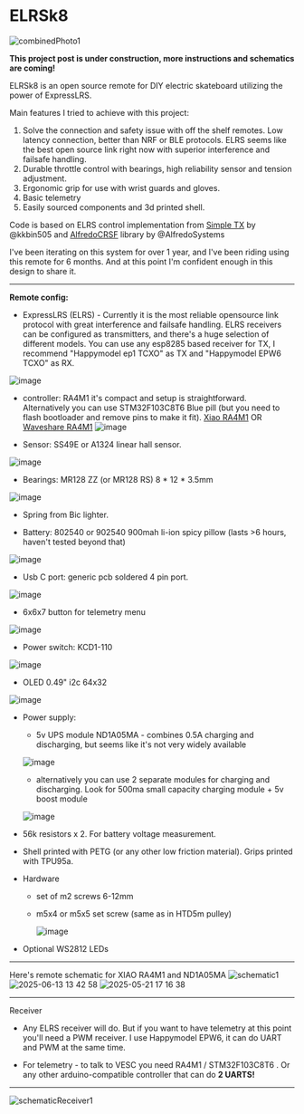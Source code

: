 # ELRSk8
![combinedPhoto1](https://github.com/user-attachments/assets/0495cbe9-f083-4f36-914d-0858318545ef)

**This project post is under construction, more instructions and schematics are coming!**


ELRSk8 is an open source remote for DIY electric skateboard utilizing the power of ExpressLRS.

Main features I tried to achieve with this project:

1. Solve the connection and safety issue with off the shelf remotes. Low latency connection, better than NRF or BLE protocols. ELRS seems like the best open source link right now with superior interference and failsafe handling.
2. Durable throttle control with bearings, high reliability sensor and tension adjustment.
3. Ergonomic grip for use with wrist guards and gloves.
4. Basic telemetry
5. Easily sourced components and 3d printed shell.

Code is based on ELRS control implementation from [Simple TX](https://github.com/kkbin505/Arduino-Transmitter-for-ELRS) by @kkbin505 and [AlfredoCRSF](https://github.com/AlfredoSystems/AlfredoCRSF) library by @AlfredoSystems

I've been iterating on this system for over 1 year, and I've been riding using this remote for 6 months. And at this point I'm confident enough in this design to share it.

---
**Remote config:**
- ExpressLRS (ELRS) - Currently it is the most reliable opensource link protocol with great interference and failsafe handling. ELRS receivers can be configured as transmitters, and there's a huge selection of different models. You can use any esp8285 based receiver for TX, I recommend "Happymodel ep1 TCXO" as TX and "Happymodel EPW6 TCXO" as RX.
  
![image](https://github.com/user-attachments/assets/2f6a06a7-f4cf-431d-832c-0b5cdd202b7a)


- controller: RA4M1 it's compact and setup is straightforward. Alternatively you can use STM32F103C8T6 Blue pill (but you need to flash bootloader and remove pins to make it fit). [Xiao RA4M1](https://wiki.seeedstudio.com/getting_started_xiao_ra4m1/) OR [Waveshare RA4M1](https://www.waveshare.com/wiki/RA4M1-Zero)
![image](https://github.com/user-attachments/assets/667876ab-f7f0-4501-8a39-f9daa6081046)


- Sensor: SS49E or A1324 linear hall sensor.
  
![image](https://github.com/user-attachments/assets/a841c091-d416-4ca6-862f-5d14742ad6da)


- Bearings: MR128 ZZ (or MR128 RS)  8 * 12 * 3.5mm
  
![image](https://github.com/user-attachments/assets/28e9f44e-3933-425b-847e-37416a9172b8)

- Spring from Bic lighter.

- Battery: 802540 or 902540 900mah li-ion spicy pillow (lasts >6 hours, haven't tested beyond that)

![image](https://github.com/user-attachments/assets/aee778e6-1d69-49d4-b16d-e391b49c1871)


- Usb C port: generic pcb soldered 4 pin port.
  
![image](https://github.com/user-attachments/assets/b5586c1c-5f05-47c0-8872-ac2bea37eca7)


- 6x6x7 button for telemetry menu
  
![image](https://github.com/user-attachments/assets/dbcb2181-2e78-4173-9e72-a6c209cf87b7)

- Power switch: KCD1-110
  
![image](https://github.com/user-attachments/assets/1b7bd9e6-8d7a-4733-ac7c-d268f51610c8)

- OLED 0.49" i2c 64x32
  
![image](https://github.com/user-attachments/assets/534a824a-699a-426f-b127-3648d601702b)

- Power supply:

    - 5v UPS module ND1A05MA - combines 0.5A charging and discharging, but seems like it's not very widely available
      
    ![image](https://github.com/user-attachments/assets/c2eb5e0e-282f-4f1b-a126-8b18745eaaba)

     - alternatively you can use 2 separate modules for charging and discharging. Look for 500ma small capacity charging module + 5v boost module
       
     ![image](https://github.com/user-attachments/assets/cc81d290-faf7-4987-a5f2-a1a0bfb038fa)

- 56k resistors x 2. For battery voltage measurement.

- Shell printed with PETG (or any other low friction material). Grips printed with TPU95a.
 
- Hardware 
  - set of m2 screws 6-12mm
    
  - m5x4 or m5x5 set screw (same as in HTD5m pulley)
    
    ![image](https://github.com/user-attachments/assets/36841690-e4ca-4169-bd70-ea382588c499)

- Optional WS2812 LEDs

---
Here's remote schematic for XIAO RA4M1 and ND1A05MA
![schematic1](https://github.com/user-attachments/assets/f2669dd6-1ed2-4d2f-ae5b-18d55915165f)
![2025-06-13 13 42 58](https://github.com/user-attachments/assets/3f3e439e-055b-4374-a821-cc2aff2158a5)
![2025-05-21 17 16 38](https://github.com/user-attachments/assets/f1d53784-b000-4700-a6d3-c126b6069abe)


---
Receiver
- Any ELRS receiver will do. But if you want to have telemetry at this point you'll need a PWM receiver. I use Happymodel EPW6, it can do UART and PWM at the same time.

- For telemetry - to talk to VESC you need RA4M1 / STM32F103C8T6 . Or any other arduino-compatible controller that can do **2 UARTS!**

---
![schematicReceiver1](https://github.com/user-attachments/assets/391bb1f6-6eb4-4b51-ba57-ddfe61a59739)



